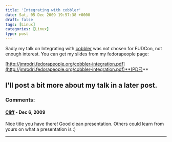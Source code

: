 ```yaml
---
title: 'Integrating with cobbler'
date: Sat, 05 Dec 2009 19:57:38 +0000
draft: false
tags: [Linux]
categories: [Linux]
type: post
---
```


Sadly my talk on Integrating with [cobbler](https://fedorahosted.org/cobbler/) was not chosen for FUDCon, not enough interest. You can get my slides from my fedorapeople page:

[http://jmrodri.fedorapeople.org/cobbler-integration.pdf](http://jmrodri.fedorapeople.org/cobbler-integration.pdf)**(PDF)**

I'll post a bit more about my talk in a later post.
---
### Comments:
#### [Cliff]( "cliffy@custard.org") - <time datetime="2009-12-05 23:00:55">Dec 6, 2009</time>

Nice title you have there! Good clean presentation. Others could learn from yours on what a presentation is :)
<hr />
